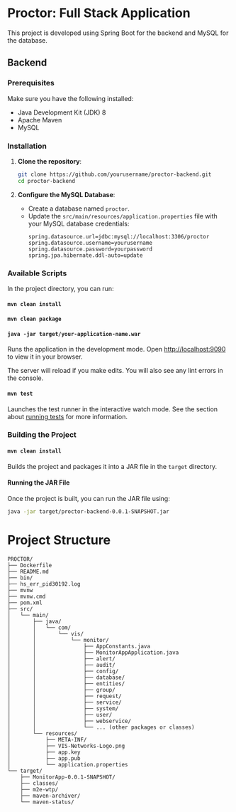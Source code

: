 # Proctor: Full Stack Application
This project is developed using Spring Boot for the backend and MySQL for the database.

## Backend

### Prerequisites
Make sure you have the following installed:
- Java Development Kit (JDK) 8
- Apache Maven
- MySQL

### Installation

1. **Clone the repository**:
    ```bash
    git clone https://github.com/yourusername/proctor-backend.git
    cd proctor-backend
    ```

2. **Configure the MySQL Database**:
    - Create a database named `proctor`.
    - Update the `src/main/resources/application.properties` file with your MySQL database credentials:
      ```properties
      spring.datasource.url=jdbc:mysql://localhost:3306/proctor
      spring.datasource.username=yourusername
      spring.datasource.password=yourpassword
      spring.jpa.hibernate.ddl-auto=update
      ```

### Available Scripts

In the project directory, you can run:

#### `mvn clean install`
#### `mvn clean package`
#### `java -jar target/your-application-name.war`
Runs the application in the development mode.
Open [http://localhost:9090](http://localhost:9090) to view it in your browser.

The server will reload if you make edits.
You will also see any lint errors in the console.

#### `mvn test`
Launches the test runner in the interactive watch mode.
See the section about [running tests](https://docs.spring.io/spring-boot/index.html) for more information.

### Building the Project

#### `mvn clean install`
Builds the project and packages it into a JAR file in the `target` directory.

#### Running the JAR File
Once the project is built, you can run the JAR file using:
```bash
java -jar target/proctor-backend-0.0.1-SNAPSHOT.jar
```
# Project Structure
```
PROCTOR/
├── Dockerfile
├── README.md
├── bin/
├── hs_err_pid30192.log
├── mvnw
├── mvnw.cmd
├── pom.xml
├── src/
│   └── main/
│       ├── java/
│       │   └── com/
│       │       └── vis/
│       │           └── monitor/
│       │               ├── AppConstants.java
│       │               ├── MonitorAppApplication.java
│       │               ├── alert/
│       │               ├── audit/
│       │               ├── config/
│       │               ├── database/
│       │               ├── entities/
│       │               ├── group/
│       │               ├── request/
│       │               ├── service/
│       │               ├── system/
│       │               ├── user/
│       │               ├── webservice/
│       │               └── ... (other packages or classes)
│       └── resources/
│           ├── META-INF/
│           ├── VIS-Networks-Logo.png
│           ├── app.key
│           ├── app.pub
│           └── application.properties
└── target/
    ├── MonitorApp-0.0.1-SNAPSHOT/
    ├── classes/
    ├── m2e-wtp/
    ├── maven-archiver/
    └── maven-status/
```

